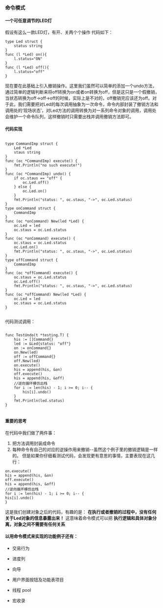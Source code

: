 ### 命令模式
#### 一个可任意调节的LED灯
假设有这么一款LED灯，有开、关两个个操作
代码如下：
```
type Led struct {
    status string
}
func (l *Led) on(){
    l.status="ON"
}
func (l *Led) off(){
    l.status="off"
}
```
现在要在此基础上引入撤销操作。这里我们虽然可以简单的添加一个undo方法，通过简单的逻辑判断来将off转换为on或者on转换为off，但是这只是一个假撤销，当状态转换为off->off->off的时候，实际上是不对的，off撤销完应该还为off。对于此，我们需要把对Led的每次调用抽象为一次命令，命令内部封装了撤销方法和调用处的‘现场状态’，对Led方法的调用转换为对一系列命令对象的调用，调用处会维护一个命令队列，这样撤销时只需要出栈并调用撤销方法即可。
#### 代码实现
```

type CommandImp struct {
    Led *Led
    staus string
}
func (oc *CommandImp) execute() {
    fmt.Println("no such execute!")
}
func (oc *CommandImp) undo() {
    if oc.staus == "off" {
        oc.Led.off()
    } else {
        oc.Led.on()
    }
    fmt.Println("status: ", oc.staus, "->", oc.Led.status)
}
type onCommand struct {
    CommandImp
}
func (oc *onCommand) New(led *Led) {
    oc.Led = led
    oc.staus = oc.Led.status
}
func (oc *onCommand) execute() {
    oc.staus = oc.Led.status
    oc.Led.on()
    fmt.Println("status: ", oc.staus, "->", oc.Led.status)
}
type offCommand struct {
    CommandImp
}
func (oc *offCommand) execute() {
    oc.staus = oc.Led.status
    oc.Led.off()
    fmt.Println("status: ", oc.staus, "->", oc.Led.status)
}
func (oc *offCommand) New(led *Led) {
    oc.Led = led
    oc.staus = oc.Led.status
}


```
代码测试调用：
```

func TestUndo(t *testing.T) {
    his := []Command{}
    led := &Led{status: "off"}
    on := onCommand{}
    on.New(led)
    off := offCommand{}
    off.New(led)
    on.execute()
    his = append(his, &on)
    off.execute()
    his = append(his, &off)
    //逆向循环模仿出栈
    for i := len(his) - 1; i >= 0; i-- {
        his[i].undo()
    }
    fmt.Println(led.status)
}


```
#### 重要的思考
在代码中我们做了两件事：
1. 把方法调用封装成命令
2. 每种命令有自己的对应的逆操作用来撤销--虽然这个例子里的撤销逻辑是一样的。
但是如果你仔细看测试代码，会发现更有意思的事情，主要表现在这几行：
```
on.execute()     
his = append(his, &on)     
off.execute()     
his = append(his, &off)     
//逆向循环模仿出栈     
for i := len(his) - 1; i >= 0; i-- {         
his[i].undo()     
}

```
这是我们创建对象之后的代码，有趣的是：
**在执行或者撤销的过程中，没有任何关于Led对象的信息暴露出来！**
这意味着命令模式可以把 **执行逻辑和具体对象分离，对象之间不需要有任何关系**

#### 以用命令模式来实现的功能例子还有：

* 交易行为

* 进度列
* 向导
* 用户界面按钮及功能表项目
* 线程 pool
* 宏收录